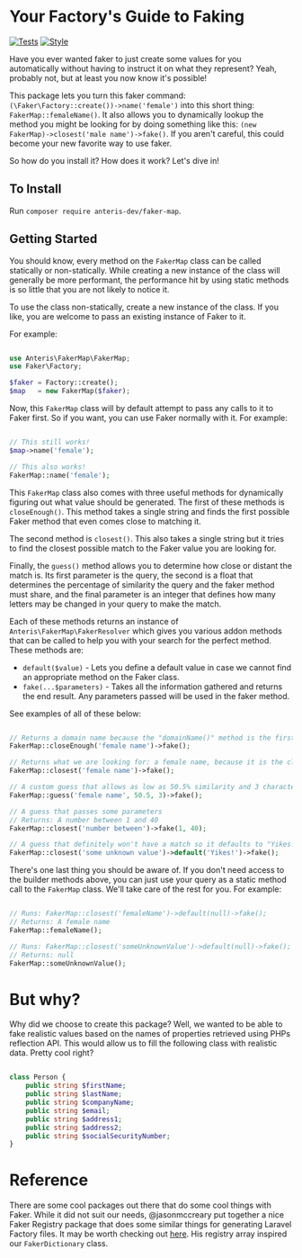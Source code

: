 # Your Factory's Guide to Faking
[![Tests](https://github.com/Anteris-Dev/faker-map/workflows/Tests/badge.svg?branch=<branch>)](https://github.com/Anteris-Dev/faker-map/actions?query=workflow%3ATests+branch%3A<branch>)
[![Style](https://github.com/Anteris-Dev/faker-map/workflows/Style/badge.svg?branch=<branch>)](https://github.com/Anteris-Dev/faker-map/actions?query=workflow%3AStyle+branch%3A<branch>)

Have you ever wanted faker to just create some values for you automatically without having to instruct it on what they represent? Yeah, probably not, but at least you now know it's possible!

This package lets you turn this faker command: `(\Faker\Factory::create())->name('female')` into this short thing: `FakerMap::femaleName()`. It also allows you to dynamically lookup the method you might be looking for by doing something like this: `(new FakerMap)->closest('male name')->fake()`. If you aren't careful, this could become your new favorite way to use faker.

So how do you install it? How does it work? Let's dive in!

## To Install

Run `composer require anteris-dev/faker-map`.

## Getting Started

You should know, every method on the `FakerMap` class can be called statically or non-statically. While creating a new instance of the class will generally be more performant, the performance hit by using static methods is so little that you are not likely to notice it.

To use the class non-statically, create a new instance of the class. If you like, you are welcome to pass an existing instance of Faker to it.

For example:

```php

use Anteris\FakerMap\FakerMap;
use Faker\Factory;

$faker = Factory::create();
$map   = new FakerMap($faker);

```

Now, this `FakerMap` class will by default attempt to pass any calls to it to Faker first. So if you want, you can use Faker normally with it. For example:

```php

// This still works!
$map->name('female');

// This also works!
FakerMap::name('female');

```

This `FakerMap` class also comes with three useful methods for dynamically figuring out what value should be generated. The first of these methods is `closeEnough()`. This method takes a single string and finds the first possible Faker method that even comes close to matching it.

The second method is `closest()`. This also takes a single string but it tries to find the closest possible match to the Faker value you are looking for.

Finally, the `guess()` method allows you to determine how close or distant the match is. Its first parameter is the query, the second is a float that determines the percentage of similarity the query and the faker method must share, and the final parameter is an integer that defines how many letters may be changed in your query to make the match.

Each of these methods returns an instance of `Anteris\FakerMap\FakerResolver` which gives you various addon methods that can be called to help you with your search for the perfect method. These methods are:

- `default($value)` - Lets you define a default value in case we cannot find an appropriate method on the Faker class.
- `fake(...$parameters)` - Takes all the information gathered and returns the end result. Any parameters passed will be used in the faker method.

See examples of all of these below:

```php

// Returns a domain name because the "domainName()" method is the first match
FakerMap::closeEnough('female name')->fake();

// Returns what we are looking for: a female name, because it is the closest match
FakerMap::closest('female name')->fake();

// A custom guess that allows as low as 50.5% similarity and 3 characters to be changed
FakerMap::guess('female name', 50.5, 3)->fake();

// A guess that passes some parameters
// Returns: A number between 1 and 40
FakerMap::closest('number between')->fake(1, 40);

// A guess that definitely won't have a match so it defaults to "Yikes!"
FakerMap::closest('some unknown value')->default('Yikes!')->fake();

```

There's one last thing you should be aware of. If you don't need access to the builder methods above, you can just use your query as a static method call to the `FakerMap` class. We'll take care of the rest for you. For example:

```php

// Runs: FakerMap::closest('femaleName')->default(null)->fake();
// Returns: A female name
FakerMap::femaleName();

// Runs: FakerMap::closest('someUnknownValue')->default(null)->fake();
// Returns: null
FakerMap::someUnknownValue();

```

# But why?
Why did we choose to create this package? Well, we wanted to be able to fake realistic values based on the names of properties retrieved using PHPs reflection API. This would allow us to fill the following class with realistic data. Pretty cool right?

```php

class Person {
	public string $firstName;
	public string $lastName;
	public string $companyName;
	public string $email;
	public string $address1;
	public string $address2;
	public string $socialSecurityNumber;
}

```

# Reference

There are some cool packages out there that do some cool things with Faker. While it did not suit our needs, @jasonmccreary put together a nice Faker Registry package that does some similar things for generating Laravel Factory files. It may be worth checking out [here](https://github.com/laravel-shift/faker-registry). His registry array inspired our `FakerDictionary` class.
